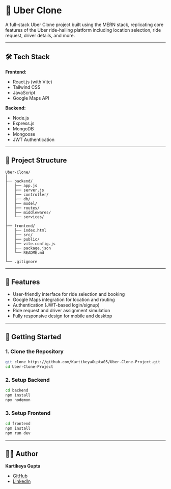 # 🚕 Uber Clone

A full-stack Uber Clone project built using the MERN stack, replicating core features of the Uber ride-hailing platform including location selection, ride request, driver details, and more.

---

## 🛠️ Tech Stack

**Frontend:**

* React.js (with Vite)
* Tailwind CSS
* JavaScript
* Google Maps API

**Backend:**

* Node.js
* Express.js
* MongoDB
* Mongoose
* JWT Authentication

---

## 📁 Project Structure

```
Uber-Clone/
│
├── backend/
│   ├── app.js
│   ├── server.js
│   ├── controller/
│   ├── db/
│   ├── model/
│   ├── routes/
│   ├── middlewares/
│   └── services/
│
├── frontend/
│   ├── index.html
│   ├── src/
│   ├── public/
│   ├── vite.config.js
│   ├── package.json
│   └── README.md
│
└── .gitignore
```

---

## 🌟 Features

* User-friendly interface for ride selection and booking
* Google Maps integration for location and routing
* Authentication (JWT-based login/signup)
* Ride request and driver assignment simulation
* Fully responsive design for mobile and desktop

---

## 🧪 Getting Started

### 1. Clone the Repository

```bash
git clone https://github.com/KartikeyaGupta05/Uber-Clone-Project.git
cd Uber-Clone-Project
```

### 2. Setup Backend

```bash
cd backend
npm install
npx nodemon
```

### 3. Setup Frontend

```bash
cd frontend
npm install
npm run dev
```

---

## 🧑‍💻 Author

**Kartikeya Gupta**

* [GitHub](https://github.com/KartikeyaGupta05)
* [LinkedIn](https://linkedin.com/in/KartikeyaGupta05)
